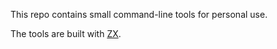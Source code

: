 This repo contains small command-line tools for personal use.

The tools are built with [ZX](https://google.github.io/zx/).
